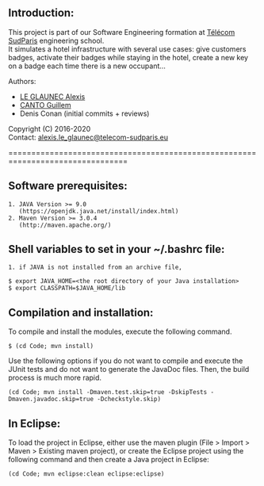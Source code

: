 Introduction:
-------------

This project is part of our Software Engineering formation at [Télécom SudParis](https://www.telecom-sudparis.eu/) engineering school. </br>
It simulates a hotel infrastructure with several use cases: give customers badges, activate their badges while staying in the hotel, create a new key on a badge each time there is a new occupant...


Authors:
- [LE GLAUNEC Alexis](https://github.com/alexis51151)
- [CANTO Guillem](https://github.com/guillemollix)
- Denis Conan (initial commits + reviews)

Copyright (C) 2016-2020 </br>
Contact: alexis.le_glaunec@telecom-sudparis.eu

================================================================================

Software prerequisites:
-----------------------
	1. JAVA Version >= 9.0
	   (https://openjdk.java.net/install/index.html)
	2. Maven Version >= 3.0.4
	   (http://maven.apache.org/)

Shell variables to set in your ~/.bashrc file:
----------------------------------------------
	1. if JAVA is not installed from an archive file,

~~~
$ export JAVA_HOME=<the root directory of your Java installation>
$ export CLASSPATH=$JAVA_HOME/lib
~~~


Compilation and installation:
-----------------------------

To compile and install the modules, execute the following command.

~~~
$ (cd Code; mvn install)
~~~

Use the following options if you do not want to compile and execute
the JUnit tests and do not want to generate the JavaDoc files.
Then, the build process is much more rapid.

~~~
(cd Code; mvn install -Dmaven.test.skip=true -DskipTests -Dmaven.javadoc.skip=true -Dcheckstyle.skip)
~~~

In Eclipse:
-----------

To load the project in Eclipse, either use the maven plugin (File >
Import > Maven > Existing maven project), or create the Eclipse project
using the following command and then create a Java project in Eclipse:

~~~
(cd Code; mvn eclipse:clean eclipse:eclipse)
~~~
